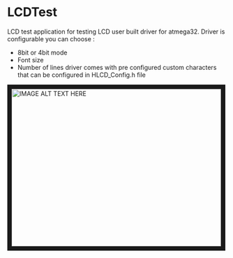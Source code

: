 # LCDTest
 LCD test application for testing LCD user built driver for atmega32. 
 Driver is configurable you can choose :
 - 8bit or 4bit mode 
 - Font size
 - Number of lines 
 driver comes with pre configured custom characters that can be configured in HLCD_Config.h file 

 <a href="http://www.youtube.com/watch?feature=player_embedded&v=7U6eo1Djr-s
 " target="_blank"><img src="http://img.youtube.com/vi/7U6eo1Djr-s/0.jpg" 
 alt="IMAGE ALT TEXT HERE" width="480" height="360" border="10" /></a>
